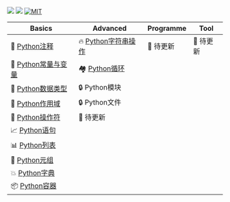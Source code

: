 ![](https://img.shields.io/badge/Python-3.6.5-yellow.svg) 
![](http://progressed.io/bar/23?title=completed)
[![MIT](https://img.shields.io/badge/license-MIT-5eba00.svg)](https://github.com/fishhello/learn/blob/master/LICENSE)

|Basics|Advanced|Programme|Tool|
|-|-|-|-|
| 📓 [Python注释](https://github.com/fishhello/learn/blob/master/python/base.md)|🔥 [Python字符串操作](https://github.com/fishhello/learn/blob/master/python/spring_operation.md)| :construction: 待更新|:construction: 待更新|
| 🐍 [Python常量与变量](https://github.com/fishhello/learn/blob/master/python/VariablesAndConstants.md)|🏘️ [Python循环](https://github.com/fishhello/learn/blob/master/python/loop.md)|||
|🔢 [Python数据类型](https://github.com/fishhello/learn/blob/master/python/datatype.md)|:lock: Python模块|||
| 🍒 [Python作用域](https://github.com/fishhello/learn/blob/master/python/scope.md) |:lock: Python文件|||
| 🐼 [Python操作符](https://github.com/fishhello/learn/blob/master/python/operator.md) |:construction: 待更新|||
|📈 [Python语句](https://github.com/fishhello/learn/blob/master/python/statement.md)||||
|📊 [Python列表](https://github.com/fishhello/learn/blob/master/python/list.md)||||
|🌳 [Python元组](https://github.com/fishhello/learn/blob/master/python/tuple.md)||||
|💥 [Python字典](https://github.com/fishhello/learn/blob/master/python/dicitonary.md)||||
|📦 [Python容器](https://github.com/fishhello/learn/blob/master/python/contain.md)||||
